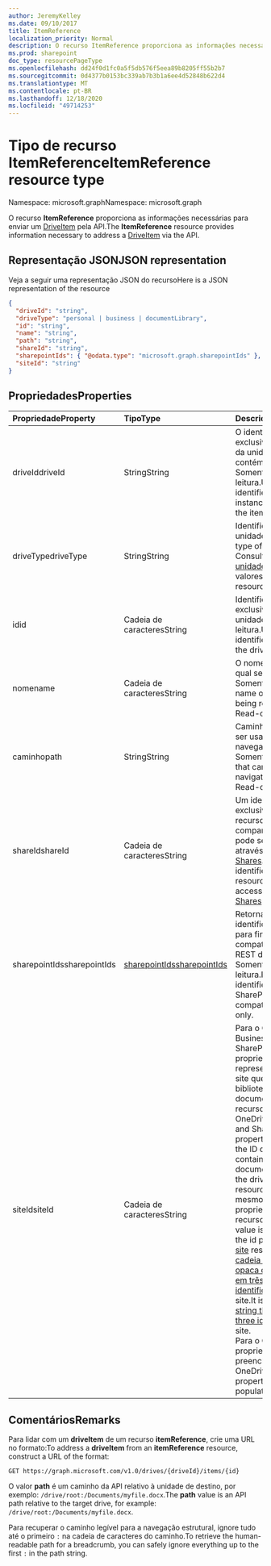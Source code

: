 ```yaml
---
author: JeremyKelley
ms.date: 09/10/2017
title: ItemReference
localization_priority: Normal
description: O recurso ItemReference proporciona as informações necessárias para enviar um DriveItem pela API.
ms.prod: sharepoint
doc_type: resourcePageType
ms.openlocfilehash: dd24f0d1fc0a5f5db576f5eea89b8205ff55b2b7
ms.sourcegitcommit: 0d4377b0153bc339ab7b3b1a6ee4d52848b622d4
ms.translationtype: MT
ms.contentlocale: pt-BR
ms.lasthandoff: 12/18/2020
ms.locfileid: "49714253"
---
```

# <a name="itemreference-resource-type"></a><span data-ttu-id="5be0c-103">Tipo de recurso ItemReference</span><span class="sxs-lookup"><span data-stu-id="5be0c-103">ItemReference resource type</span></span>

<span data-ttu-id="5be0c-104">Namespace: microsoft.graph</span><span class="sxs-lookup"><span data-stu-id="5be0c-104">Namespace: microsoft.graph</span></span>

<span data-ttu-id="5be0c-105">O recurso **ItemReference** proporciona as informações necessárias para enviar um [DriveItem](driveitem.md) pela API.</span><span class="sxs-lookup"><span data-stu-id="5be0c-105">The **ItemReference** resource provides information necessary to address a [DriveItem](driveitem.md) via the API.</span></span>

## <a name="json-representation"></a><span data-ttu-id="5be0c-106">Representação JSON</span><span class="sxs-lookup"><span data-stu-id="5be0c-106">JSON representation</span></span>

<span data-ttu-id="5be0c-107">Veja a seguir uma representação JSON do recurso</span><span class="sxs-lookup"><span data-stu-id="5be0c-107">Here is a JSON representation of the resource</span></span>

<!-- {
  "blockType": "resource",
  "optionalProperties": [ "path", "shareId", "sharepointIds" ],
  "@odata.type": "microsoft.graph.itemReference"
}-->

```json
{
  "driveId": "string",
  "driveType": "personal | business | documentLibrary",
  "id": "string",
  "name": "string",
  "path": "string",
  "shareId": "string",
  "sharepointIds": { "@odata.type": "microsoft.graph.sharepointIds" },
  "siteId": "string"
}
```

## <a name="properties"></a><span data-ttu-id="5be0c-108">Propriedades</span><span class="sxs-lookup"><span data-stu-id="5be0c-108">Properties</span></span>

| <span data-ttu-id="5be0c-109">Propriedade</span><span class="sxs-lookup"><span data-stu-id="5be0c-109">Property</span></span>      | <span data-ttu-id="5be0c-110">Tipo</span><span class="sxs-lookup"><span data-stu-id="5be0c-110">Type</span></span>              | <span data-ttu-id="5be0c-111">Descrição</span><span class="sxs-lookup"><span data-stu-id="5be0c-111">Description</span></span>
|:--------------|:------------------|:-----------------------------------------
| <span data-ttu-id="5be0c-112">driveId</span><span class="sxs-lookup"><span data-stu-id="5be0c-112">driveId</span></span>       | <span data-ttu-id="5be0c-113">String</span><span class="sxs-lookup"><span data-stu-id="5be0c-113">String</span></span>            | <span data-ttu-id="5be0c-p101">O identificador exclusivo da instância da unidade que contém o item. Somente leitura.</span><span class="sxs-lookup"><span data-stu-id="5be0c-p101">Unique identifier of the drive instance that contains the item. Read-only.</span></span>
| <span data-ttu-id="5be0c-116">driveType</span><span class="sxs-lookup"><span data-stu-id="5be0c-116">driveType</span></span>     | <span data-ttu-id="5be0c-117">String</span><span class="sxs-lookup"><span data-stu-id="5be0c-117">String</span></span>            | <span data-ttu-id="5be0c-118">Identifica o tipo de unidade.</span><span class="sxs-lookup"><span data-stu-id="5be0c-118">Identifies the type of drive.</span></span> <span data-ttu-id="5be0c-119">Consulte o recurso [unidade][] para obter os valores.</span><span class="sxs-lookup"><span data-stu-id="5be0c-119">See [drive][] resource for values.</span></span>
| <span data-ttu-id="5be0c-120">id</span><span class="sxs-lookup"><span data-stu-id="5be0c-120">id</span></span>            | <span data-ttu-id="5be0c-121">Cadeia de caracteres</span><span class="sxs-lookup"><span data-stu-id="5be0c-121">String</span></span>            | <span data-ttu-id="5be0c-p103">Identificador exclusivo do item na unidade. Somente leitura.</span><span class="sxs-lookup"><span data-stu-id="5be0c-p103">Unique identifier of the item in the drive. Read-only.</span></span>
| <span data-ttu-id="5be0c-124">nome</span><span class="sxs-lookup"><span data-stu-id="5be0c-124">name</span></span>          | <span data-ttu-id="5be0c-125">Cadeia de caracteres</span><span class="sxs-lookup"><span data-stu-id="5be0c-125">String</span></span>            | <span data-ttu-id="5be0c-p104">O nome do item ao qual se faz referência. Somente leitura.</span><span class="sxs-lookup"><span data-stu-id="5be0c-p104">The name of the item being referenced. Read-only.</span></span>
| <span data-ttu-id="5be0c-128">caminho</span><span class="sxs-lookup"><span data-stu-id="5be0c-128">path</span></span>          | <span data-ttu-id="5be0c-129">String</span><span class="sxs-lookup"><span data-stu-id="5be0c-129">String</span></span>            | <span data-ttu-id="5be0c-p105">Caminho que pode ser usado para navegar até o item. Somente leitura.</span><span class="sxs-lookup"><span data-stu-id="5be0c-p105">Path that can be used to navigate to the item. Read-only.</span></span>
| <span data-ttu-id="5be0c-132">shareId</span><span class="sxs-lookup"><span data-stu-id="5be0c-132">shareId</span></span>       | <span data-ttu-id="5be0c-133">Cadeia de caracteres</span><span class="sxs-lookup"><span data-stu-id="5be0c-133">String</span></span>            | <span data-ttu-id="5be0c-134">Um identificador exclusivo para um recurso compartilhado que pode ser acessado através da API [Shares][].</span><span class="sxs-lookup"><span data-stu-id="5be0c-134">A unique identifier for a shared resource that can be accessed via the [Shares][] API.</span></span>
| <span data-ttu-id="5be0c-135">sharepointIds</span><span class="sxs-lookup"><span data-stu-id="5be0c-135">sharepointIds</span></span> | <span data-ttu-id="5be0c-136">[sharepointIds][]</span><span class="sxs-lookup"><span data-stu-id="5be0c-136">[sharepointIds][]</span></span> | <span data-ttu-id="5be0c-p106">Retorna os identificadores úteis para fins de compatibilidade do REST do SharePoint. Somente leitura.</span><span class="sxs-lookup"><span data-stu-id="5be0c-p106">Returns identifiers useful for SharePoint REST compatibility. Read-only.</span></span>
| <span data-ttu-id="5be0c-139">siteId</span><span class="sxs-lookup"><span data-stu-id="5be0c-139">siteId</span></span>        | <span data-ttu-id="5be0c-140">Cadeia de caracteres</span><span class="sxs-lookup"><span data-stu-id="5be0c-140">String</span></span>            | <span data-ttu-id="5be0c-141">Para o OneDrive for Business e o SharePoint, essa propriedade representa a ID do site que contém a biblioteca de documentos pai do recurso driveItem.</span><span class="sxs-lookup"><span data-stu-id="5be0c-141">For OneDrive for Business and SharePoint, this property represents the ID of the site that contains the parent document library of the driveItem resource.</span></span> <span data-ttu-id="5be0c-142">O valor é o mesmo que a propriedade ID do recurso [site][] .</span><span class="sxs-lookup"><span data-stu-id="5be0c-142">The value is the same as the id property of that [site][] resource.</span></span> <span data-ttu-id="5be0c-143">É uma [cadeia de caracteres opaca que consiste em três identificadores](/graph/api/resources/site#id-property) do site.</span><span class="sxs-lookup"><span data-stu-id="5be0c-143">It is an [opaque string that consists of three identifiers](/graph/api/resources/site#id-property) of the site.</span></span> <br><span data-ttu-id="5be0c-144">Para o OneDrive, essa propriedade não é preenchida.</span><span class="sxs-lookup"><span data-stu-id="5be0c-144">For OneDrive, this property is not populated.</span></span>

[unidade]: ../resources/drive.md
[drive]: ../resources/drive.md
[sharepointIds]: ../resources/sharepointids.md
[Shares]: ../api/shares-get.md
[site]: ../resources/site.md

## <a name="remarks"></a><span data-ttu-id="5be0c-149">Comentários</span><span class="sxs-lookup"><span data-stu-id="5be0c-149">Remarks</span></span>

<span data-ttu-id="5be0c-150">Para lidar com um **driveItem** de um recurso **itemReference**, crie uma URL no formato:</span><span class="sxs-lookup"><span data-stu-id="5be0c-150">To address a **driveItem** from an **itemReference** resource, construct a URL of the format:</span></span>

```http
GET https://graph.microsoft.com/v1.0/drives/{driveId}/items/{id}
```

<span data-ttu-id="5be0c-151">O valor **path** é um caminho da API relativo à unidade de destino, por exemplo: `/drive/root:/Documents/myfile.docx`.</span><span class="sxs-lookup"><span data-stu-id="5be0c-151">The **path** value is an API path relative to the target drive, for example: `/drive/root:/Documents/myfile.docx`.</span></span>

<span data-ttu-id="5be0c-152">Para recuperar o caminho legível para a navegação estrutural, ignore tudo até o primeiro `:` na cadeia de caracteres do caminho.</span><span class="sxs-lookup"><span data-stu-id="5be0c-152">To retrieve the human-readable path for a breadcrumb, you can safely ignore everything up to the first `:` in the path string.</span></span>

<!-- uuid: 8fcb5dbc-d5aa-4681-8e31-b001d5168d79
2015-10-25 14:57:30 UTC -->
<!-- {
  "type": "#page.annotation",
  "description": "ItemReference returns a pointer to another item.",
  "section": "documentation",
  "suppressions": [
    "Warning: /api-reference/v1.0/resources/itemreference.md:
      Found potential enums in resource example that weren't defined in a table:(personal,business,documentLibrary) are in resource, but () are in table"
  ],
  "tocPath": "Resources/ItemReference"
} -->

